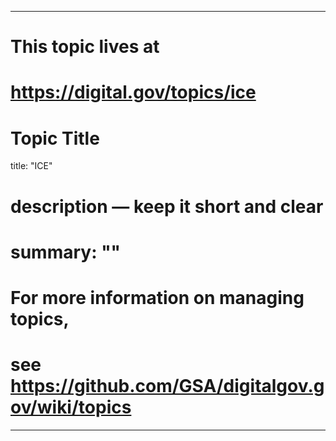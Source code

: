
---
# This topic lives at
# https://digital.gov/topics/ice

# Topic Title
title: "ICE"

# description — keep it short and clear
# summary: ""


# For more information on managing topics,
# see https://github.com/GSA/digitalgov.gov/wiki/topics
---